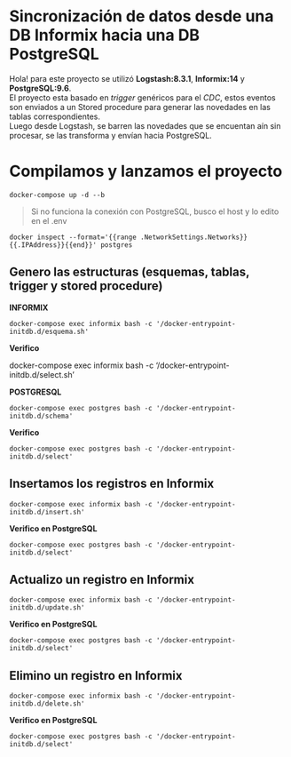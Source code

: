 ﻿<!DOCTYPE html>
<html>

<head>
  <meta charset="utf-8">
  <meta name="viewport" content="width=device-width, initial-scale=1.0">
  <link rel="stylesheet" href="https://stackedit.io/style.css" />
</head>

<body class="stackedit">
  <div class="stackedit__html"><h1 id="sincronización-de-datos-desde-una-db-informix-hacia-una-db-postgresql">Sincronización de datos desde una DB Informix hacia una DB PostgreSQL</h1>
<p>Hola! para este proyecto se utilizó <strong>Logstash:8.3.1</strong>, <strong>Informix:14</strong> y <strong>PostgreSQL:9.6</strong>.<br>
El proyecto esta basado en <em>trigger</em> genéricos para el <em>CDC</em>, estos  eventos son enviados a un Stored procedure para generar las novedades en las tablas correspondientes.<br>
Luego desde Logstash, se barren las novedades que se encuentan aín sin procesar, se las transforma y envían hacia PostgreSQL.</p>
<h1 id="compilamos-y-lanzamos-el-proyecto">Compilamos y lanzamos el proyecto</h1>
<pre><code>docker-compose up -d --b
</code></pre>
<blockquote>
<p>Si no funciona la conexión con PostgreSQL, busco el host y lo edito en el .env</p>
</blockquote>
<pre><code>docker inspect --format='{{range .NetworkSettings.Networks}}{{.IPAddress}}{{end}}' postgres
</code></pre>
<h2 id="genero-las-estructuras-esquemas-tablas-trigger-y-stored-procedure">Genero las estructuras (esquemas, tablas, trigger y stored procedure)</h2>
<p><strong>INFORMIX</strong></p>
<pre><code>docker-compose exec informix bash -c '/docker-entrypoint-initdb.d/esquema.sh'
</code></pre>
<p><strong>Verifico</strong></p>
<p>docker-compose exec informix bash -c ‘/docker-entrypoint-initdb.d/select.sh’</p>
<p><strong>POSTGRESQL</strong></p>
<pre><code>docker-compose exec postgres bash -c '/docker-entrypoint-initdb.d/schema'
</code></pre>
<p><strong>Verifico</strong></p>
<pre><code>docker-compose exec postgres bash -c '/docker-entrypoint-initdb.d/select'
</code></pre>
<h2 id="insertamos-los-registros-en-informix">Insertamos los registros en Informix</h2>
<pre><code>docker-compose exec informix bash -c '/docker-entrypoint-initdb.d/insert.sh'
</code></pre>
<p><strong>Verifico en PostgreSQL</strong></p>
<pre><code>docker-compose exec postgres bash -c '/docker-entrypoint-initdb.d/select'
</code></pre>
<h2 id="actualizo-un-registro-en-informix">Actualizo un registro en Informix</h2>
<pre><code>docker-compose exec informix bash -c '/docker-entrypoint-initdb.d/update.sh'
</code></pre>
<p><strong>Verifico en PostgreSQL</strong></p>
<pre><code>docker-compose exec postgres bash -c '/docker-entrypoint-initdb.d/select'
</code></pre>
<h2 id="elimino-un-registro-en-informix">Elimino un registro en Informix</h2>
<pre><code>docker-compose exec informix bash -c '/docker-entrypoint-initdb.d/delete.sh'
</code></pre>
<p><strong>Verifico en PostgreSQL</strong></p>
<pre><code>docker-compose exec postgres bash -c '/docker-entrypoint-initdb.d/select'
</code></pre>
</div>
</body>

</html>
